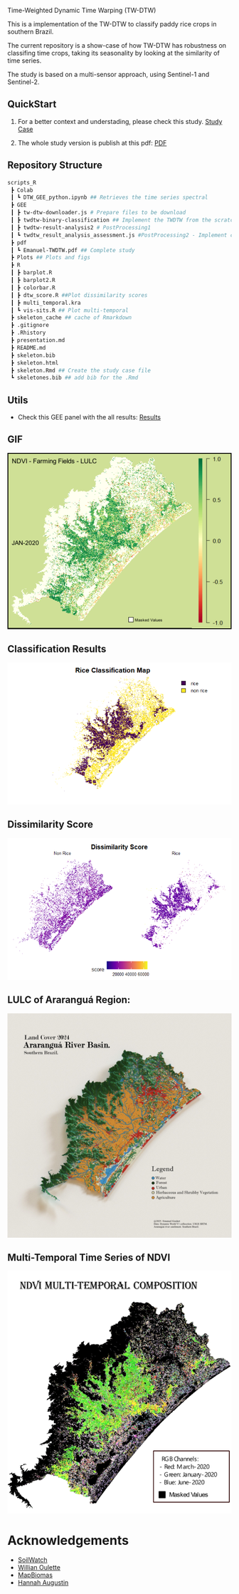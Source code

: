 Time-Weighted Dynamic Time Warping (TW-DTW)

This is a implementation of the TW-DTW to classify paddy rice crops in southern Brazil.

The current repository is a show-case of how TW-DTW has robustness on classifing time crops, taking its seasonality by looking at the similarity of time series. 

The study is based on a multi-sensor approach, using Sentinel-1 and Sentinel-2.

## QuickStart

1. For a better context and understading, please check this study. 
[Study Case](https://emanuel-gf.github.io/tw-dtw-rice-classification/)

2. The whole study version is publish at this pdf: 
[PDF](https://github.com/emanuel-gf/tw-dtw-rice-classification/blob/main/pdf/Emanuel-TWDTW.pdf)

## Repository Structure

```bash 
scripts_R
 ┣ Colab
 ┃ ┗ DTW_GEE_python.ipynb ## Retrieves the time series spectral
 ┣ GEE
 ┃ ┣ tw-dtw-downloader.js # Prepare files to be download
 ┃ ┣ twdtw-binary-classification ## Implement the TWDTW from the scratch
 ┃ ┣ twdtw-result-analysis2 # PostProcessing1
 ┃ ┗ twdtw_result_analysis_assessment.js #PostProcessing2 - Implement connectivy and focal mean
 ┣ pdf
 ┃ ┗ Emanuel-TWDTW.pdf ## Complete study
 ┣ Plots ## Plots and figs
 ┣ R
 ┃ ┣ barplot.R
 ┃ ┣ barplot2.R
 ┃ ┣ colorbar.R
 ┃ ┣ dtw_score.R ##Plot dissimilarity scores
 ┃ ┣ multi_temporal.kra
 ┃ ┗ vis-sits.R ## Plot multi-temporal 
 ┣ skeleton_cache ## cache of Rmarkdown
 ┣ .gitignore
 ┣ .Rhistory
 ┣ presentation.md
 ┣ README.md
 ┣ skeleton.bib
 ┣ skeleton.html
 ┣ skeleton.Rmd ## Create the study case file
 ┗ skeletones.bib ## add bib for the .Rmd
 ```

## Utils

- Check this GEE panel with the all results: [Results]("https://ee-emanuelgoulartf.projects.earthengine.app/view/twdtw-resultspanel")

## GIF

![gif](Plots/GIF-NDVI.gif)


## Classification Results

![Classification](Plots/qualitymap/classificationmap_dtw.png)

## Dissimilarity Score

![Dissimilarity](Plots/qualitymap/diss_score.png)

## LULC of Araranguá Region:

![lulc](Plots/lulc_.jpg)

## Multi-Temporal Time Series of NDVI 

![sits](Plots/qualitymap/sits-rs.png)

# Acknowledgements 

- [SoilWatch](https://github.com/SoilWatch)
- [Willian Oulette](https://github.com/wouellette/ee-dynamic-time-warping)
- [MapBiomas](https://brasil.mapbiomas.org/en/)
- [Hannah Augustin](https://github.com/augustinh22)

